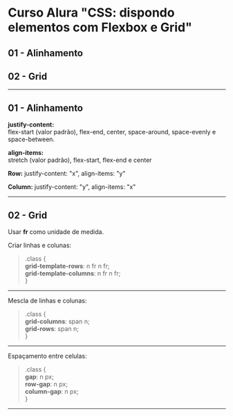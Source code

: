 # Curso Alura "CSS: dispondo elementos com Flexbox e Grid"  

## 01 - Alinhamento
## 02 - Grid  

----------------------------------------  

## 01 - Alinhamento  
  
**justify-content:**    
flex-start (valor padrão), flex-end, center, space-around, space-evenly e space-between.  

**align-items:**  
stretch (valor padrão), flex-start, flex-end e center  

**Row:** justify-content: "x", align-items: "y"

**Column:** justify-content: "y", align-items: "x"

----------------------------------------  

## 02 - Grid

Usar **fr** como unidade de medida.

Criar linhas e colunas:  

> .class {  
> **grid-template-rows**: n fr n fr;  
> **grid-template-columns**: n fr n fr;   
> }  
  
----------------------------------------  
  
Mescla de linhas e colunas:

> .class {   
> **grid-columns**: span n;  
> **grid-rows**: span n;  
> }  
  
----------------------------------------  
  
Espaçamento entre celulas: 

> .class {  
> **gap**: n px;  
> **row-gap**: n px;    
> **column-gap**: n px;  
> }  
  
---------------------------------------- 

